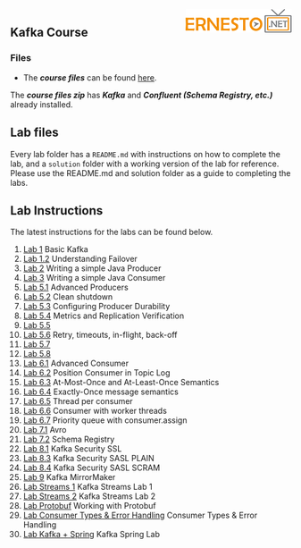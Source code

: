 <img align="right" src="./logo.png">


## Kafka Course


### Files 
* The ***course files*** can be found [here](https://github.com/fenago/kafka-training).

The ***course files zip*** has ***Kafka*** and ***Confluent (Schema Registry, etc.)*** already installed. 


## Lab files
Every lab folder has a `README.md` with instructions on how to complete the lab, and a `solution` folder with a working version of the lab for reference. Please use the README.md and solution folder as a guide to completing the labs. 


## Lab Instructions
The latest instructions for the labs can be found below. 



1. [Lab 1](https://github.com/fenago/kafka-training/tree/master/lab_guides) Basic Kafka 
1. [Lab 1.2](https://github.com/fenago/kafka-training/tree/master/lab_guides) Understanding Failover
1. [Lab 2](https://github.com/fenago/kafka-training/tree/master/lab_guides) Writing a simple Java Producer
1. [Lab 3](https://github.com/fenago/kafka-training/tree/master/lab_guides) Writing a simple Java Consumer
1. [Lab 5.1](https://github.com/fenago/kafka-training/tree/master/lab_guides) Advanced Producers
1. [Lab 5.2](https://github.com/fenago/kafka-training/tree/master/lab_guides) Clean shutdown 
1. [Lab 5.3](https://github.com/fenago/kafka-training/tree/master/lab_guides) Configuring Producer Durability
1. [Lab 5.4](https://github.com/fenago/kafka-training/tree/master/lab_guides) Metrics and Replication Verification
1. [Lab 5.5](https://github.com/fenago/kafka-training/tree/master/lab_guides)
1. [Lab 5.6](https://github.com/fenago/kafka-training/tree/master/lab_guides) Retry, timeouts, in-flight, back-off
1. [Lab 5.7](https://github.com/fenago/kafka-training/tree/master/lab_guides)
1. [Lab 5.8](https://github.com/fenago/kafka-training/tree/master/lab_guides)
1. [Lab 6.1](https://github.com/fenago/kafka-training/tree/master/lab_guides) Advanced Consumer 
1. [Lab 6.2](https://github.com/fenago/kafka-training/tree/master/lab_guides) Position Consumer in Topic Log
1. [Lab 6.3](https://github.com/fenago/kafka-training/tree/master/lab_guides) At-Most-Once and At-Least-Once Semantics
1. [Lab 6.4](https://github.com/fenago/kafka-training/tree/master/lab_guides) Exactly-Once message semantics
1. [Lab 6.5](https://github.com/fenago/kafka-training/tree/master/lab_guides) Thread per consumer
1. [Lab 6.6](https://github.com/fenago/kafka-training/tree/master/lab_guides) Consumer with worker threads
1. [Lab 6.7](https://github.com/fenago/kafka-training/tree/master/lab_guides) Priority queue with consumer.assign
1. [Lab 7.1](https://github.com/fenago/kafka-training/tree/master/lab_guides) Avro
1. [Lab 7.2](https://github.com/fenago/kafka-training/tree/master/lab_guides) Schema Registry
1. [Lab 8.1](https://github.com/fenago/kafka-training/tree/master/lab_guides) Kafka Security SSL 
1. [Lab 8.3](https://github.com/fenago/kafka-training/tree/master/lab_guides) Kafka Security SASL PLAIN 
1. [Lab 8.4](https://github.com/fenago/kafka-training/tree/master/lab_guides) Kafka Security SASL SCRAM 
1. [Lab 9](https://github.com/fenago/kafka-training/tree/master/lab_guides) Kafka MirrorMaker 
1. [Lab Streams 1](https://github.com/fenago/kafka-training/tree/master/lab_guides) Kafka Streams Lab 1
1. [Lab Streams 2](https://github.com/fenago/kafka-training/tree/master/lab_guides) Kafka Streams Lab 2
1. [Lab Protobuf](https://github.com/fenago/kafka-training/tree/master/lab_guides) Working with Protobuf
1. [Lab Consumer Types & Error Handling](https://github.com/fenago/kafka-training/tree/master/lab_guides) Consumer Types & Error Handling
1. [Lab Kafka + Spring](https://github.com/fenago/kafka-training/tree/master/lab_guides) Kafka Spring Lab



